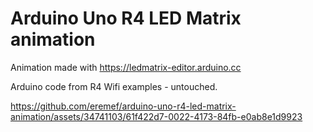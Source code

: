 # Arduino Uno R4 LED Matrix animation

Animation made with https://ledmatrix-editor.arduino.cc

Arduino code from R4 Wifi examples - untouched.

https://github.com/eremef/arduino-uno-r4-led-matrix-animation/assets/34741103/61f422d7-0022-4173-84fb-e0ab8e1d9923



